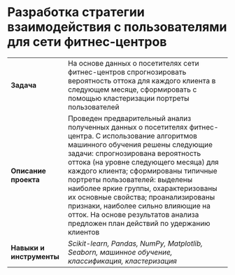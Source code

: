 # Разработка стратегии взаимодействия с пользователями для сети фитнес-центров

<table>
  <tr><td><b>Задача</b></td>
    <td> На основе данных о посетителях сети фитнес-центров спрогнозировать вероятность оттока для каждого клиента в следующем месяце, сформировать с помощью кластеризации портреты пользователей </td></tr>
  <tr><td><b>Описание проекта</b></td>
    <td> Проведен предварительный анализ полученных данных о посетителях фитнес-центра. С использование алгоритмов машинного обучения решены следующие задачи: спрогнозирована вероятность оттока (на уровне следующего месяца) для каждого клиента; сформированы типичные портреты пользователей: выделены наиболее яркие группы, охарактеризованы их основные свойства; проанализированы признаки, наиболее сильно влияющие на отток. На основе результатов анализа предложен план действий по удержанию клиентов </td></tr>
  <tr><td><b>Навыки и инструменты</b></td>
    <td><i> Scikit-learn, Pandas, NumPy, Matplotlib, Seaborn, машинное обучение, классификация, кластеризация </i></td></tr>
</table>

